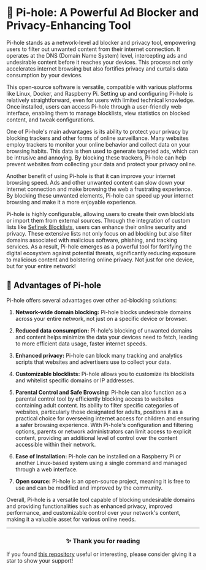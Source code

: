 <!-- SEO DATA FOR BLOCKLIST.SEIFNEK.NET
* Title       : What is Pi-hole (domain blocker) and what are its advantages?
* Description : Pi-hole: DNS-Level blocking for faster browsing and enhanced privacy in your network. Install on Linux or Raspberry Pi. Say goodbye to annoying content! 
* Tags        : pi-hole, adblocker, privacy tool, dns-level blocking, faster browsing, enhanced privacy, linux, docker, raspberry pi, annoying content, online security, malware protection, web filtering, internet speed, network-wide blocking, custom blocklists, parental control, safe browsing, open source, tracking protection
* Canonical   : /viewer/info/What_is_Pi-hole
-->

# 🍒 Pi-hole: A Powerful Ad Blocker and Privacy-Enhancing Tool
Pi-hole stands as a network-level ad blocker and privacy tool, empowering users to filter out unwanted content from their internet connection.
It operates at the DNS (Domain Name System) level, intercepting ads and undesirable content before it reaches your devices.
This process not only accelerates internet browsing but also fortifies privacy and curtails data consumption by your devices.

This open-source software is versatile, compatible with various platforms like Linux, Docker, and Raspberry Pi.
Setting up and configuring Pi-hole is relatively straightforward, even for users with limited technical knowledge.
Once installed, users can access Pi-hole through a user-friendly web interface, enabling them to manage blocklists, view statistics on blocked content, and tweak configurations.

One of Pi-hole's main advantages is its ability to protect your privacy by blocking trackers and other forms of online surveillance.
Many websites employ trackers to monitor your online behavior and collect data on your browsing habits.
This data is then used to generate targeted ads, which can be intrusive and annoying.
By blocking these trackers, Pi-hole can help prevent websites from collecting your data and protect your privacy online.

Another benefit of using Pi-hole is that it can improve your internet browsing speed.
Ads and other unwanted content can slow down your internet connection and make browsing the web a frustrating experience.
By blocking these unwanted elements, Pi-hole can speed up your internet browsing and make it a more enjoyable experience.

Pi-hole is highly configurable, allowing users to create their own blocklists or import them from external sources.
Through the integration of custom lists like [Sefinek Blocklists](https://blocklists.sefinek.net), users can enhance their online security and privacy.
These extensive lists not only focus on ad blocking but also filter domains associated with malicious software, phishing, and tracking services.
As a result, Pi-hole emerges as a powerful tool for fortifying the digital ecosystem against potential threats, significantly reducing exposure to malicious content and bolstering online privacy.
Not just for one device, but for your entire network!

## 🚀 Advantages of Pi-hole
Pi-hole offers several advantages over other ad-blocking solutions:

1. **Network-wide domain blocking:**
   Pi-hole blocks undesirable domains across your entire network, not just on a specific device or browser.

2. **Reduced data consumption:**
   Pi-hole's blocking of unwanted domains and content helps minimize the data your devices need to fetch,
   leading to more efficient data usage, faster internet speeds.

3. **Enhanced privacy:**
   Pi-hole can block many tracking and analytics scripts that websites and advertisers use to collect your data.

4. **Customizable blocklists:**
   Pi-hole allows you to customize its blocklists and whitelist specific domains or IP addresses.

5. **Parental Control and Safe Browsing:**
   Pi-hole can also function as a parental control tool by efficiently blocking access to websites containing adult content.
   Its ability to filter specific categories of websites, particularly those designated for adults,
   positions it as a practical choice for overseeing internet access for children and ensuring a safer browsing experience. With Pi-hole's configuration and filtering options, parents or network administrators can limit access to explicit content, providing an additional level of control over the content accessible within their network.

6. **Ease of Installation:**
   Pi-hole can be installed on a Raspberry Pi or another Linux-based system using a single command and managed through a web interface.

7. **Open source:**
   Pi-hole is an open-source project, meaning it is free to use and can be modified and improved by the community.

Overall, Pi-hole is a versatile tool capable of blocking undesirable domains and providing functionalities such as enhanced privacy, improved performance,
and customizable control over your network's content, making it a valuable asset for various online needs.


<hr>
<h3 align="center">✨ Thank you for reading</h3>
If you found <a href="https://github.com/sefinek24/Sefinek-Blocklist-Collection" target="_blank" title="sefinek24/Sefinek-Blocklist-Collection">this repository</a> useful or interesting, please consider giving it a star to show your support!